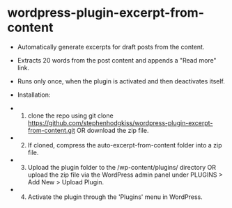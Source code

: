 # wordpress-plugin-excerpt-from-content

 * Automatically generate excerpts for draft posts from the content.
 * Extracts 20 words from the post content and appends a "Read more" link.
 * Runs only once, when the plugin is activated and then deactivates itself.
   
 * Installation:
 * 1. clone the repo using git clone https://github.com/stephenhodgkiss/wordpress-plugin-excerpt-from-content.git OR download the zip file.
 * 2. If cloned, compress the auto-excerpt-from-content folder into a zip file.
 * 3. Upload the plugin folder to the /wp-content/plugins/ directory OR upload the zip file via the WordPress admin panel under PLUGINS > Add New > Upload Plugin.
 * 4. Activate the plugin through the 'Plugins' menu in WordPress.
